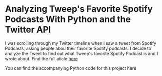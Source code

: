# Analyzing Tweep's Favorite Spotify Podcasts With Python and the Twitter API

I was scrolling through my Twitter timeline when I saw a tweet from Spotify Podcasts, asking people abou their favorite Spotify podcasts. I decide to analyze the Tweet to find out what Tweep's favorite Spotify Podcast is and I wrote about. Find the full aticle [here](https://blog.formpl.us/analyzing-tweeps-favorite-spotify-podcasts-a29ba6b11fbd)

You can find the accompanying Python code for this project here
